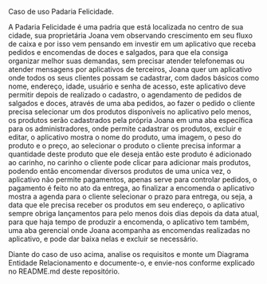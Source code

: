 Caso de uso Padaria Felicidade. 

A Padaria Felicidade é uma padria que está localizada no centro de sua cidade, sua proprietária Joana vem observando crescimento em seu fluxo de caixa e por isso vem pensando
em investir em um aplicativo que receba pedidos e encomendas de doces e salgados, para que ela consiga organizar melhor suas demandas, sem precisar atender telefonemas ou atender
mensagens por aplicativos de terceiros, Joana quer um aplicativo onde todos os seus clientes possam se cadastrar, com dados básicos como nome, endereço, idade, usuário e 
senha de acesso, este aplicativo deve permitir depois de realizado o cadastro, o agendamento de pedidos de salgados e doces, através de uma aba pedidos, ao fazer o pedido o cliente
precisa selecionar um dos produtos disponíveis no aplicativo pelo menos, os produtos serão cadastrados pela própria Joana em uma aba específica para os administradores, onde permite
cadastrar os produtos, excluir e editar, o aplicativo mostra o nome do produto, uma imagem, o peso do produto e o preço, ao selecionar o produto o cliente precisa informar a 
quantidade deste produto que ele deseja então este produto é adicionado ao carinho, no carinho o cliente pode clicar para adicionar mais produtos, podendo então encomendar
diversos produtos de uma unica vez, o aplicativo não permite pagamentos, apenas serve para controlar pedidos, o pagamento é feito no ato da entrega, ao finalizar a encomenda o aplicativo mostra a agenda para o cliente selecionar o prazo para entrega, ou seja, a data que ele precisa receber
os produtos em seu endereço, o aplicativo sempre obriga lançamentos para pelo menos dois dias depois da data atual, para que haja tempo de produzir a encomenda, o aplicativo tem
também, uma aba gerencial onde Joana acompanha as encomendas realizadas no aplicativo, e pode dar baixa nelas e excluir se necessário. 


Diante do caso de uso acima, analise os requisitos e monte um Diagrama Entidade Relacionamento e documente-o, e envie-nos conforme explicado no README.md deste repositório.
